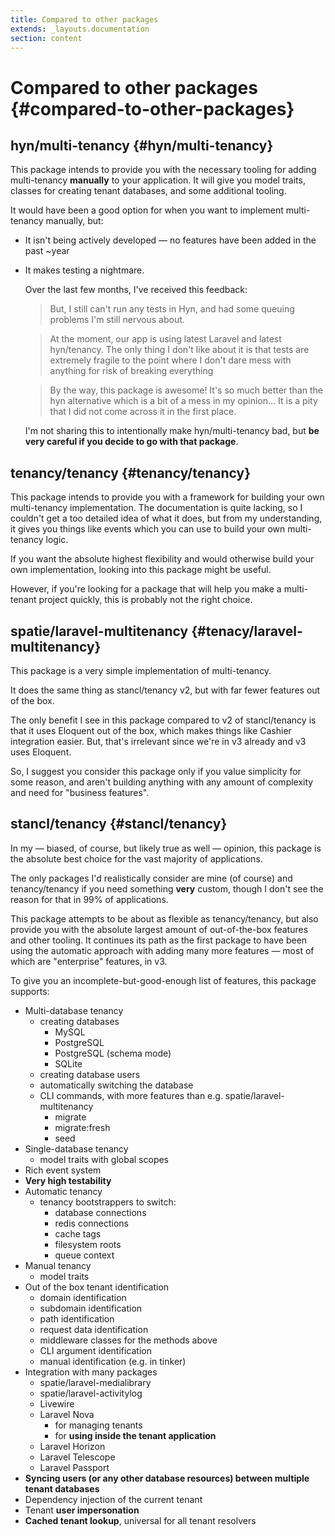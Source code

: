 ```yaml
---
title: Compared to other packages
extends: _layouts.documentation
section: content
---
```


# Compared to other packages {#compared-to-other-packages}

## hyn/multi-tenancy {#hyn/multi-tenancy}

This package intends to provide you with the necessary tooling for adding multi-tenancy **manually** to your application. It will give you model traits, classes for creating tenant databases, and some additional tooling.

It would have been a good option for when you want to implement multi-tenancy manually, but:

- It isn't being actively developed — no features have been added in the past ~year
- It makes testing a nightmare.

    Over the last few months, I've received this feedback:

    > But, I still can't run any tests in Hyn, and had some queuing problems I'm still nervous about.

    > At the moment, our app is using latest Laravel and latest hyn/tenancy. The only thing I don't like about it is that tests are extremely fragile to the point where I don't dare mess with anything for risk of breaking everything

    > By the way, this package is awesome! It's so much better than the hyn alternative which is a bit of a mess in my opinion... It is a pity that I did not come across it in the first place.

    I'm not sharing this to intentionally make hyn/multi-tenancy bad, but **be very careful if you decide to go with that package**.

## tenancy/tenancy {#tenancy/tenancy}

This package intends to provide you with a framework for building your own multi-tenancy implementation. The documentation is quite lacking, so I couldn't get a too detailed idea of what it does, but from my understanding, it gives you things like events which you can use to build your own multi-tenancy logic.

If you want the absolute highest flexibility and would otherwise build your own implementation, looking into this package might be useful.

However, if you're looking for a package that will help you make a multi-tenant project quickly, this is probably not the right choice.

## spatie/laravel-multitenancy {#tenacy/laravel-multitenancy}

This package is a very simple implementation of multi-tenancy.

It does the same thing as stancl/tenancy v2, but with far fewer features out of the box.

The only benefit I see in this package compared to v2 of stancl/tenancy is that it uses Eloquent out of the box, which makes things like Cashier integration easier. But, that's irrelevant since we're in v3 already and v3 uses Eloquent.

So, I suggest you consider this package only if you value simplicity for some reason, and aren't building anything with any amount of complexity and need for "business features".

## stancl/tenancy {#stancl/tenancy}

In my — biased, of course, but likely true as well — opinion, this package is the absolute best choice for the vast majority of applications.

The only packages I'd realistically consider are mine (of course) and tenancy/tenancy if you need something **very** custom, though I don't see the reason for that in 99% of applications.

This package attempts to be about as flexible as tenancy/tenancy, but also provide you with the absolute largest amount of out-of-the-box features and other tooling. It continues its path as the first package to have been using the automatic approach with adding many more features — most of which are "enterprise" features, in v3.

To give you an incomplete-but-good-enough list of features, this package supports:

- Multi-database tenancy
    - creating databases
        - MySQL
        - PostgreSQL
        - PostgreSQL (schema mode)
        - SQLite
    - creating database users
    - automatically switching the database
    - CLI commands, with more features than e.g. spatie/laravel-multitenancy
        - migrate
        - migrate:fresh
        - seed
- Single-database tenancy
    - model traits with global scopes
- Rich event system
- **Very high testability**
- Automatic tenancy
    - tenancy bootstrappers to switch:
        - database connections
        - redis connections
        - cache tags
        - filesystem roots
        - queue context
- Manual tenancy
    - model traits
- Out of the box tenant identification
    - domain identification
    - subdomain identification
    - path identification
    - request data identification
    - middleware classes for the methods above
    - CLI argument identification
    - manual identification (e.g. in tinker)
- Integration with many packages
    - spatie/laravel-medialibrary
    - spatie/laravel-activitylog
    - Livewire
    - Laravel Nova
        - for managing tenants
        - for **using inside the tenant application**
    - Laravel Horizon
    - Laravel Telescope
    - Laravel Passport
- **Syncing users (or any other database resources) between multiple tenant databases**
- Dependency injection of the current tenant
- Tenant **user impersonation**
- **Cached tenant lookup**, universal for all tenant resolvers
